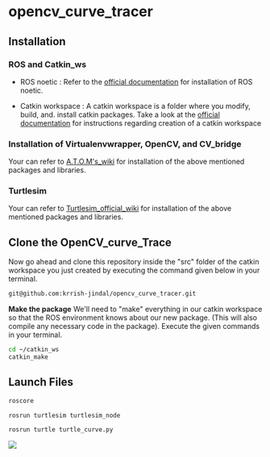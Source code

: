 # opencv_curve_tracer

## Installation

### ROS and Catkin_ws 
- ROS noetic : Refer to the [official documentation](http://wiki.ros.org/noetic/Installation/Ubuntu) for installation of ROS noetic.
               
- Catkin workspace : A catkin workspace is a folder where you modify, build, and. install catkin packages. Take a look at the [official documentation](http://wiki.ros.org/catkin/Tutorials/create_a_workspace) for instructions regarding creation of a catkin workspace

### Installation of Virtualenvwrapper, OpenCV, and CV_bridge
Your can refer to [A.T.O.M's_wiki](https://atom-robotics-lab.github.io/wiki/setup/virtualenv.html) for installation of the above mentioned packages and libraries.

### Turtlesim
Your can refer to [Turtlesim_official_wiki](http://wiki.ros.org/turtlesim) for installation of the above mentioned packages and libraries.

## Clone the OpenCV_curve_Trace
Now go ahead and clone this repository inside the "src" folder of the catkin workspace you just created by executing the command given below in your terminal.
```bash
git@github.com:krrish-jindal/opencv_curve_tracer.git
```
__Make the package__
We'll need to "make" everything in our catkin workspace so that the ROS environment knows about our new package.  (This will also compile any necessary code in the package). Execute the given commands in your terminal.

```bash
cd ~/catkin_ws
catkin_make
```

## Launch Files
```bash
roscore
```
```bash
rosrun turtlesim turtlesim_node
```
```bash
rosrun turtle turtle_curve.py 
```
<img src = "https://https://github.com/krrish-jindal/opencv_curve_tracer/tree/main/Assets/curve_tracer.gif" >
